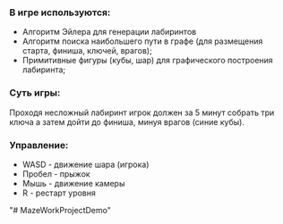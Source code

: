 ### В игре используются:

* Алгоритм Эйлера для генерации лабиринтов
* Алгоритм поиска наибольшего пути в графе (для размещения старта, финиша, ключей, врагов);
* Примитивные фигуры (кубы, шар) для графического построения лабиринта;

### Суть игры:

Проходя несложный лабиринт игрок должен за 5 минут собрать три ключа а затем дойти до финиша, минуя врагов (синие кубы).

### Управление:

* WASD - движение шара (игрока)
* Пробел - прыжок
* Мышь - движение камеры
* R - рестарт уровня

"# MazeWorkProjectDemo" 
